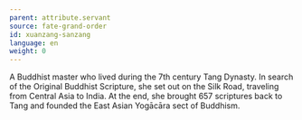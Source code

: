 ```yaml
---
parent: attribute.servant
source: fate-grand-order
id: xuanzang-sanzang
language: en
weight: 0
---
```


A Buddhist master who lived during the 7th century Tang Dynasty.
In search of the Original Buddhist Scripture, she set out on the Silk Road, traveling from Central Asia to India. At the end, she brought 657 scriptures back to Tang and founded the East Asian Yogācāra sect of Buddhism.
